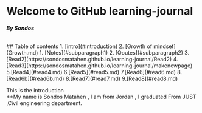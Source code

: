 # Welcome to GitHub learning-journal
***By Sondos*** <br/>

<br/>
 ## Table of contents
1. [intro](#introduction)
2. [Growth of mindset](Growth.md)
    1. [Notes](#subparagraph1)
    2. [Qoutes](#subparagraph2)
3. [Read2](https://sondosmatahen.github.io/learning-journal/Read2)
4. [Read3](https://sondosmatahen.github.io/learning-journal/makenewpage)
5.[Read4](#read4.md)
6.[Read5](#read5.md)
7.[Read6](#read6.md)
8.[Read6b](#read6b.md)
8.[Read7](#read7.md)
9.[Read8](#read8.md)
<br/>

This is the introduction<a name="introduction"></a> 
<br/>
**My name is Sondos Matahen , I am from Jordan , I graduated From JUST ,Civil engineering department.



